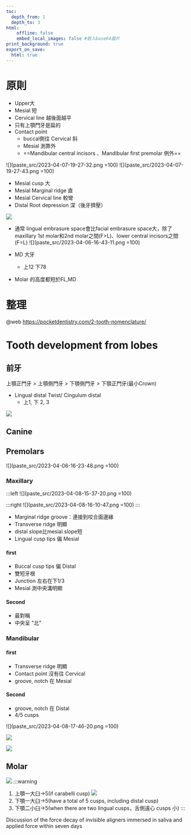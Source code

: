 ```yaml
---
toc:
  depth_from: 1
  depth_to: 3
html:
    offline: false
    embed_local_images: false #嵌入base64圖片
print_background: true
export_on_save:
  html: true
---
```

# 原則
- Upper大
- Mesial 短
- Cervical line 越後面越平
- 只有上顎門牙是扁的
- Contact point 
  - buccal側往 Cervical 斜
  - Mesial 測靠外
  - ==Mandibular central incisors 、Mandibular first premolar 例外==

![](paste_src/2023-04-07-19-27-32.png =100)
![](paste_src/2023-04-07-19-27-43.png =100)

- Mesial cusp 大
- Mesial Marginal ridge 直
- Mesial Cervical line 較彎
- Distal Root depression 深（後牙擠壓）

![](paste_src/2023-02-26-14-58-21.png)

- 通常
lingual embrasure space會比facial embrasure space大，除了maxillary 1st molar和2nd
molar之間(F>L)、lower central incisors之間(F=L)
![](paste_src/2023-04-06-16-43-11.png =100)

- MD 大牙
  - 上12 下78
- Molar 的高度都短於FL,MD


# 整理
@web https://pocketdentistry.com/2-tooth-nomenclature/






# Tooth development from lobes
## 前牙

上顎正門牙 > 上顎側門牙 > 下顎側門牙 > 下顎正門牙(最小Crown)

- Lingual distal Twist/ Cingulum distal
  - 上1, 下 2, 3

![](paste_src/2023-02-26-15-04-04.png)

## Canine 





## Premolars

![](paste_src/2023-04-06-16-23-48.png =100)

### Maxillary
:::left
![](paste_src/2023-04-08-15-37-20.png =100)

:::right
![](paste_src/2023-04-08-16-10-47.png =100)
:::



- Marginal ridge groove：連接到咬合面邊緣
- Transverse ridge 明顯
- distal slope比mesial slope短
- Lingual cusp tips 偏 Mesial
#### first
- Buccal cusp tips 偏 Distal
- 雙短牙根
- Junction 左右在下1/3 
- Mesial 測中央溝明顯

#### Second
  - 最對稱
  - 中央呈 "北"

### Mandibular
#### first
  - Transverse ridge 明顯
  - Contact point 沒有往 Cervical
  - groove, notch 在 Mesial

#### Second
- groove, notch 在 Distal
- 4/5 cusps

![](paste_src/2023-04-08-17-46-20.png =100)

![](paste_src/2023-02-26-15-08-57.png)

![](paste_src/2023-03-15-10-52-51.png)
## Molar
![](paste_src/2023-02-26-15-25-23.png)
:::warning

1. 上顎一大臼→5(if carabelli cusp)
   ![](paste_src/2023-02-26-15-24-08.png)
2. 下顎一大臼→5(have a total of 5 cusps, including distal cusp)
3. 下顎二小臼→5(when there are two lingual cusps，舌側遠心 cusps 小)
:::


Discussion of the force decay of invisible aligners immersed in saliva and applied force within seven days
